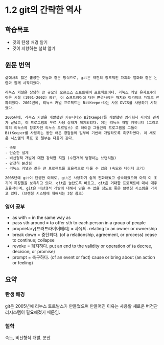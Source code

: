 # 1.2 git의 간략한 역사

## 학습목표
- 깃의 탄생 배경 알기
- 깃이 지향하는 철학 알기

## 원문 번역
```
삶에서의 많은 훌륭한 것들과 같은 방식으로, git은 약간의 창조적인 파괴와 열화와 같은 논란과 함께 시작되었다.

리눅스 커널은 상당히 큰 규모의 오픈소스 소프트웨어 프로젝트이다. 리눅스 커널 유지보수의 이른 시절 (1991-2002) 동안, 이 소프트웨어에 대한 변경사항은 패치와 아카이브 파일로 전파되었다. 2002년에, 리눅스 커널 프로젝트는 BitKeeper라는 사유 DVCS를 사용하기 시작했다.

2005년에, 리눅스 커널을 개발했던 커뮤니티와 BitKeeper를 개발했던 영리회사 사이의 관계가 끝났고, 이 프로그램의 무료 사용 상태가 폐지되었다. 이는 리눅스 개발 커뮤니티 (그리고 특히 리눅스의 창조자인 리누스 토르발스) 로 하여금 그들만의 프로그램을 그들이 BitKeeper를 사용하는 동안 배운 경험들의 일부에 기반해 개발하도록 촉구하였다. 이 새로운 시스템의 목표 중 일부는 다음과 같다.

- 속도
- 단순한 설계
- 비선형적 개발에 대한 강력한 지원 (수천개의 병행하는 브랜치들)
- 완전히 분산됨
- 리눅스 커널과 같은 큰 프로젝트를 효율적으로 다룰 수 있음 (속도와 데이터 크기)

2005년에 git이 탄생한 이래로, git은 사용하기 쉽게 진화해왔고 성숙해졌으며 아직 이 초기의 특징들을 보유하고 있다. git은 놀랍도록 빠르고, git은 거대한 프로젝트에 대해 매우 효율적이며, git은 비선형적 개발에 대해서 믿을 수 없을 정도로 좋은 브랜칭 시스템을 가지고 있다. (브랜칭 시스템에 대해서는 3장 참조)
```
### 영어 공부
- as with = in the same way as
- pass sth around = to offer sth to each person in a group of people
- proprietary[프러프라이어테리] = 사유의. relating to an owner or ownership
- break down = 중단되다. (of a relationship, agreement, or process) cease to continue; collapse
- revoke = 폐지하다. put an end to the validity or operation of (a decree, decision, or promise)
- prompt = 촉구하다. (of an event or fact) cause or bring about (an action or feeling)

## 요약
### 탄생 배경
git은 2005년에 리누스 토르발스가 만들었으며 만들어진 이유는 사용할 새로운 버전관리시스템이 필요해졌기 때문임.

### 철학
속도, 비선형적 개발, 분산